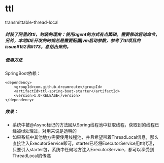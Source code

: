 # ttl
transmittable-thread-local

##### 封装了阿里的ttl，封装的理由：使用agent的方式有点繁琐，需要修改启动命令，另外，本地IDE开发的时候总是需要配置jvm启动参数，参考了ttl项目的issue#152和#173，总结出来的。

##### 使用方法
SpringBoot依赖：
```
<dependency>
    <groupId>com.github.dreamroute</groupId>
    <artifactId>ttl-spring-boot-starter</artifactId>
    <version>1.0-RELEASE</version>
</dependency>
```

##### 效果：
* 系统中被@Async标记的方法回从Spring线程池中获取线程，获取到的线程已经被ttl处理过，对用来说是透明的
* 如果系统中其他地方需要使用线程池，并且希望带着ThreadLocal信息，那么直接注入ExecutorService即可，starter已经将ExecutorService用ttl代理，
只要引入starter包，系统中任何地方注入ExecutorService，都可以享受到ThreadLocal的传递